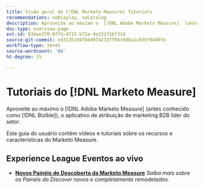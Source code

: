 ```yaml
---
title: Visão geral de [!DNL Marketo Measure] Tutorials
recommendations: noDisplay, noCatalog
description: Aproveite ao máximo o  [!DNL Adobe Marketo Measure]  (antes conhecido como  [!DNL Bizible]), o aplicativo de atribuição de marketing B2B líder do setor.
doc-type: overview-page
exl-id: 83dae370-8ffd-4715-b72e-4e232f1bf31d
source-git-commit: ed3135104704d0742337f94c9d6a1c035f0449fe
workflow-type: tm+mt
source-wordcount: '66'
ht-degree: 1%

---
```


# Tutoriais do [!DNL Marketo Measure]

Aproveite ao máximo o [!DNL Adobe Marketo Measure] (antes conhecido como [!DNL Bizible]), o aplicativo de atribuição de marketing B2B líder do setor.

Este guia do usuário contém vídeos e tutoriais sobre os recursos e características do Marketo Measure.

<div id="recs-overview-body-1"></div>
<div id="recs-overview-body-2"></div>
<div id="recs-overview-body-3"></div>
<div id="recs-overview-body-4"></div>
<div id="recs-overview-body-5"></div>
<div id="recs-overview-body-6"></div>

## Experience League Eventos ao vivo

* **[Novos Painéis de Descoberta da Marketo Measure](https://experienceleague.adobe.com/pt-br/docs/events/experience-league-live-recordings/episodes/exl-live-episode-04-18-24)**
  *Saiba mais sobre os Painéis do Discover novos e completamente remodelados.*
